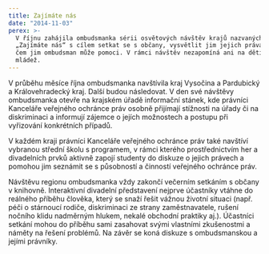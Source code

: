 ```yaml
---
title: Zajímáte nás
date: "2014-11-03"
perex: >-
  V říjnu zahájila ombudsmanka sérii osvětových návštěv krajů nazvaných
  „Zajímáte nás“ s cílem setkat se s občany, vysvětlit jim jejich práva i to, v
  čem jim ombudsman může pomoci. V rámci návštěv nezapomíná ani na děti a
  mládež.
---
```


<p>V průběhu měsíce října ombudsmanka navštívila kraj Vysočina a Pardubický a Královehradecký kraj. Další budou následovat. V den své návštěvy ombudsmanka otevře na krajském úřadě informační stánek, kde právníci Kanceláře veřejného ochránce práv osobně přijímají stížnosti na úřady či na diskriminaci a informují zájemce o jejích možnostech a postupu při vyřizování konkrétních případů.</p><p>V každém kraji právníci Kanceláře veřejného ochránce práv také navštíví vybranou střední školu s programem, v rámci kterého prostřednictvím her a divadelních prvků aktivně zapojí studenty do diskuze o jejich právech a pomohou jim seznámit se s působností a činností veřejného ochránce práv.</p><p>Návštěvu regionu ombudsmanka vždy zakončí večerním setkáním s občany v knihovně. Interaktivní divadelní představení nejprve účastníky vtáhne do reálného příběhu člověka, který se snaží řešit vážnou životní situaci (např. péči o stárnoucí rodiče, diskriminaci ze strany zaměstnavatele, rušení nočního klidu nadměrným hlukem, nekalé obchodní praktiky aj.). Účastníci setkání mohou do příběhu sami zasahovat svými vlastními zkušenostmi a náměty na řešení problémů. Na závěr se koná diskuze s ombudsmanskou a jejími právníky.</p>
